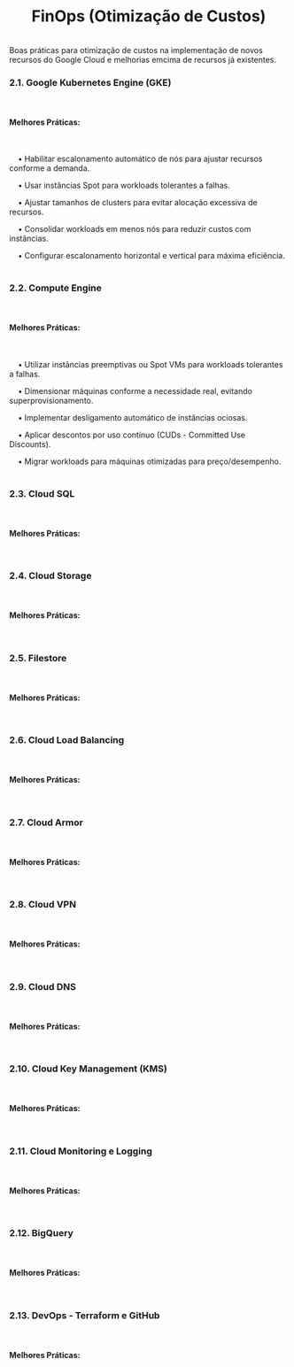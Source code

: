 <h1><center>FinOps (Otimização de Custos)</center></h1></br>
Boas práticas para otimização de custos na implementação de novos recursos do Google Cloud e melhorias emcima de recursos já existentes.</center></h1></br>

<h3>2.1. Google Kubernetes Engine (GKE)</h3></br>

<h4>Melhores Práticas:</h4></br>

&nbsp; &nbsp; •	Habilitar escalonamento automático de nós para ajustar recursos conforme a demanda.</br>

&nbsp; &nbsp; •	Usar instâncias Spot para workloads tolerantes a falhas.</br>

&nbsp; &nbsp; •	Ajustar tamanhos de clusters para evitar alocação excessiva de recursos.</br>

&nbsp; &nbsp; •	Consolidar workloads em menos nós para reduzir custos com instâncias.</br>

&nbsp; &nbsp; •	Configurar escalonamento horizontal e vertical para máxima eficiência.</br></br>

<h3>2.2. Compute Engine</h3></br>

<h4>Melhores Práticas:</h4></br>

&nbsp; &nbsp; •	Utilizar instâncias preemptivas ou Spot VMs para workloads tolerantes a falhas.</br>

&nbsp; &nbsp; •	Dimensionar máquinas conforme a necessidade real, evitando superprovisionamento.</br>

&nbsp; &nbsp; •	Implementar desligamento automático de instâncias ociosas.</br>

&nbsp; &nbsp; •	Aplicar descontos por uso contínuo (CUDs - Committed Use Discounts).</br>

&nbsp; &nbsp; •	Migrar workloads para máquinas otimizadas para preço/desempenho.</br></br>

<h3>2.3. Cloud SQL</h3></br>

<h4>Melhores Práticas:</h4></br>

<h3>2.4. Cloud Storage</h3></br>

<h4>Melhores Práticas:</h4></br>

<h3>2.5. Filestore</h3></br>

<h4>Melhores Práticas:</h4></br>

<h3>2.6. Cloud Load Balancing</h3></br>

<h4>Melhores Práticas:</h4></br>

<h3>2.7. Cloud Armor</h3></br>

<h4>Melhores Práticas:</h4></br>

<h3>2.8. Cloud VPN</h3></br>

<h4>Melhores Práticas:</h4></br>

<h3>2.9. Cloud DNS</h3></br>

<h4>Melhores Práticas:</h4></br>

<h3>2.10. Cloud Key Management (KMS)</h3></br>

<h4>Melhores Práticas:</h4></br>

<h3>2.11. Cloud Monitoring e Logging</h3></br>

<h4>Melhores Práticas:</h4></br>

<h3>2.12. BigQuery</h3></br>

<h4>Melhores Práticas:</h4></br>

<h3>2.13. DevOps - Terraform e GitHub</h3></br>

<h4>Melhores Práticas:</h4></br>


